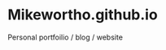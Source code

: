 # Mikewortho.github.io

Personal portfoilio / blog / website

<script type='text/javascript' src='https://ko-fi.com/widgets/widget_2.js'></script><script type='text/javascript'>kofiwidget2.init('Buy me a coffee', '#29abe0', 'N4N31LFEY');kofiwidget2.draw();</script> 
